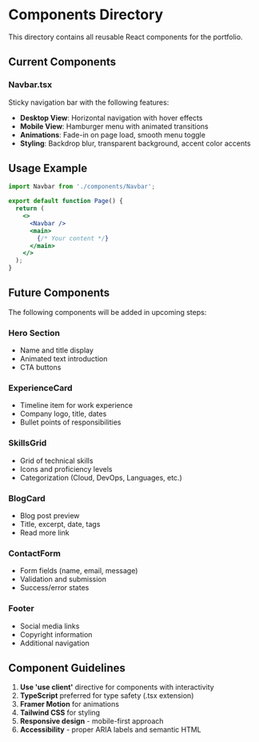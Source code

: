 # Components Directory

This directory contains all reusable React components for the portfolio.

## Current Components

### Navbar.tsx
Sticky navigation bar with the following features:
- **Desktop View**: Horizontal navigation with hover effects
- **Mobile View**: Hamburger menu with animated transitions
- **Animations**: Fade-in on page load, smooth menu toggle
- **Styling**: Backdrop blur, transparent background, accent color accents

## Usage Example

```jsx
import Navbar from './components/Navbar';

export default function Page() {
  return (
    <>
      <Navbar />
      <main>
        {/* Your content */}
      </main>
    </>
  );
}
```

## Future Components

The following components will be added in upcoming steps:

### Hero Section
- Name and title display
- Animated text introduction
- CTA buttons

### ExperienceCard
- Timeline item for work experience
- Company logo, title, dates
- Bullet points of responsibilities

### SkillsGrid
- Grid of technical skills
- Icons and proficiency levels
- Categorization (Cloud, DevOps, Languages, etc.)

### BlogCard
- Blog post preview
- Title, excerpt, date, tags
- Read more link

### ContactForm
- Form fields (name, email, message)
- Validation and submission
- Success/error states

### Footer
- Social media links
- Copyright information
- Additional navigation

## Component Guidelines

1. **Use 'use client'** directive for components with interactivity
2. **TypeScript** preferred for type safety (.tsx extension)
3. **Framer Motion** for animations
4. **Tailwind CSS** for styling
5. **Responsive design** - mobile-first approach
6. **Accessibility** - proper ARIA labels and semantic HTML


